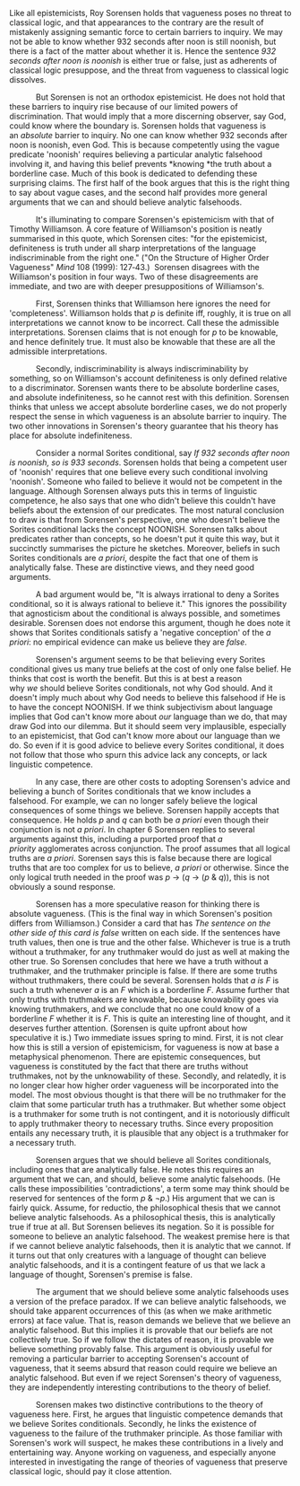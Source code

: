Like all epistemicists, Roy Sorensen holds that vagueness poses no
threat to classical logic, and that appearances to the contrary are the
result of mistakenly assigning semantic force to certain barriers to
inquiry. We may not be able to know whether 932 seconds after noon is
still noonish, but there is a fact of the matter about whether it is.
Hence the sentence *932 seconds after noon is noonish* is either true or
false, just as adherents of classical logic presuppose, and the threat
from vagueness to classical logic dissolves.

            But Sorensen is not an orthodox epistemicist. He does not
hold that these barriers to inquiry rise because of our limited powers
of discrimination. That would imply that a more discerning observer, say
God, could know where the boundary is. Sorensen holds that vagueness is
an *absolute* barrier to inquiry. No one can know whether 932 seconds
after noon is noonish, even God. This is because competently using the
vague predicate 'noonish' requires believing a particular analytic
falsehood involving it, and having this belief prevents *knowing *the
truth about a borderline case. Much of this book is dedicated to
defending these surprising claims. The first half of the book argues
that this is the right thing to say about vague cases, and the second
half provides more general arguments that we can and should believe
analytic falsehoods.

            It's illuminating to compare Sorensen's epistemicism with
that of Timothy Williamson. A core feature of Williamson's position is
neatly summarised in this quote, which Sorensen cites: "for the
epistemicist, definiteness is truth under all sharp interpretations of
the language indiscriminable from the right one." ("On the Structure of
Higher Order Vagueness" *Mind* 108 (1999): 127‑43.)  Sorensen disagrees
with the Williamson's position in four ways. Two of these disagreements
are immediate, and two are with deeper presuppositions of Williamson's.

            First, Sorensen thinks that Williamson here ignores the need
for 'completeness'. Williamson holds that *p* is definite iff, roughly,
it is true on all interpretations we cannot know to be incorrect. Call
these the admissible interpretations. Sorensen claims that is not enough
for *p* to be knowable, and hence definitely true. It must also be
knowable that these are all the admissible interpretations.

            Secondly, indiscriminability is always indiscriminability by
something, so on Williamson's account definiteness is only defined
relative to a discriminator. Sorensen wants there to be absolute
borderline cases, and absolute indefiniteness, so he cannot rest with
this definition. Sorensen thinks that unless we accept absolute
borderline cases, we do not properly respect the sense in which
vagueness is an absolute barrier to inquiry. The two other innovations
in Sorensen's theory guarantee that his theory has place for absolute
indefiniteness.

            Consider a normal Sorites conditional, say *If 932 seconds
after noon is noonish, so is 933 seconds*. Sorensen holds that being a
competent user of 'noonish' requires that one believe every such
conditional involving 'noonish'. Someone who failed to believe it would
not be competent in the language. Although Sorensen always puts this in
terms of linguistic competence, he also says that one who didn't believe
this couldn't have beliefs about the extension of our predicates. The
most natural conclusion to draw is that from Sorensen's perspective, one
who doesn't believe the Sorites conditional lacks the concept NOONISH.
Sorensen talks about predicates rather than concepts, so he doesn't put
it quite this way, but it succinctly summarises the picture he sketches.
Moreover, beliefs in such Sorites conditionals are *a priori*, despite
the fact that one of them is analytically false. These are distinctive
views, and they need good arguments.

            A bad argument would be, "It is always irrational to deny a
Sorites conditional, so it is always rational to believe it." This
ignores the possibility that agnosticism about the conditional is always
possible, and sometimes desirable. Sorensen does not endorse this
argument, though he does note it shows that Sorites conditionals satisfy
a 'negative conception' of the *a priori*: no empirical evidence can
make us believe they are *false*.

            Sorensen's argument seems to be that believing every Sorites
conditional gives us many true beliefs at the cost of only one false
belief. He thinks that cost is worth the benefit. But this is at best a
reason why *we* should believe Sorites conditionals, not why God should.
And it doesn't imply much about why God needs to believe this falsehood
if He is to have the concept NOONISH. If we think subjectivism about
language implies that God can't know more about *our* language than we
do, that may draw God into our dilemma. But it should seem very
implausible, especially to an epistemicist, that God can't know more
about our language than we do. So even if it is good advice to believe
every Sorites conditional, it does not follow that those who spurn this
advice lack any concepts, or lack linguistic competence.

            In any case, there are other costs to adopting Sorensen's
advice and believing a bunch of Sorites conditionals that we know
includes a falsehood. For example, we can no longer safely believe the
logical consequences of some things we believe. Sorensen happily accepts
that consequence. He holds *p* and *q* can both be *a priori* even
though their conjunction is not *a priori*. In chapter 6 Sorensen
replies to several arguments against this, including a purported proof
that *a priority* agglomerates across conjunction. The proof assumes
that all logical truths are *a priori*. Sorensen says this is false
because there are logical truths that are too complex for us to
believe, *a priori* or otherwise. Since the only logical truth needed in
the proof was *p* → (*q* → (*p* & *q*)), this is not obviously a sound
response.

            Sorensen has a more speculative reason for thinking there is
absolute vagueness. (This is the final way in which Sorensen's position
differs from Williamson.) Consider a card that has *The sentence on the
other side of this card is false* written on each side. If the sentences
have truth values, then one is true and the other false. Whichever is
true is a truth without a truthmaker, for any truthmaker would do just
as well at making the other true. So Sorensen concludes that here we
have a truth without a truthmaker, and the truthmaker principle is
false. If there are some truths without truthmakers, there could be
several. Sorensen holds that *a is F* is such a truth whenever *a* is
an *F* which is a borderline *F*. Assume further that only truths with
truthmakers are knowable, because knowability goes via knowing
truthmakers, and we conclude that no one could know of a
borderline *F* whether it is *F*. This is quite an interesting line of
thought, and it deserves further attention. (Sorensen is quite upfront
about how speculative it is.) Two immediate issues spring to mind.
First, it is not clear how this is still a version of epistemicism, for
vagueness is now at base a metaphysical phenomenon. There are epistemic
consequences, but vagueness is constituted by the fact that there are
truths without truthmakes, not by the unknowability of these. Secondly,
and relatedly, it is no longer clear how higher order vagueness will be
incorporated into the model. The most obvious thought is that there will
be no truthmaker for the claim that some particular truth has a
truthmaker. But whether some object is a truthmaker for some truth is
not contingent, and it is notoriously difficult to apply truthmaker
theory to necessary truths. Since every proposition entails any
necessary truth, it is plausible that any object is a truthmaker for a
necessary truth.

            Sorensen argues that we should believe all Sorites
conditionals, including ones that are analytically false. He notes this
requires an argument that we can, and should, believe some analytic
falsehoods. (He calls these impossibilities 'contradictions', a term
some may think should be reserved for sentences of the form *p* & ¬*p*.)
His argument that we can is fairly quick. Assume, for reductio, the
philosophical thesis that we cannot believe analytic falsehoods. As a
philosophical thesis, this is analytically true if true at all. But
Sorensen believes its negation. So it is possible for someone to believe
an analytic falsehood. The weakest premise here is that if we cannot
believe analytic falsehoods, then it is analytic that we cannot. If it
turns out that only creatures with a language of thought can believe
analytic falsehoods, and it is a contingent feature of us that we lack a
language of thought, Sorensen's premise is false.

            The argument that we should believe some analytic falsehoods
uses a version of the preface paradox. If we can believe analytic
falsehoods, we should take apparent occurrences of this (as when we make
arithmetic errors) at face value. That is, reason demands we believe
that we believe an analytic falsehood. But this implies it is provable
that our beliefs are not collectively true. So if we follow the dictates
of reason, it is provable we believe something provably false. This
argument is obviously useful for removing a particular barrier to
accepting Sorensen's account of vagueness, that it seems absurd that
reason could require we believe an analytic falsehood. But even if we
reject Sorensen's theory of vagueness, they are independently
interesting contributions to the theory of belief.

            Sorensen makes two distinctive contributions to the theory
of vagueness here. First, he argues that linguistic competence demands
that we believe Sorites conditionals. Secondly, he links the existence
of vagueness to the failure of the truthmaker principle. As those
familiar with Sorensen's work will suspect, he makes these contributions
in a lively and entertaining way. Anyone working on vagueness, and
especially anyone interested in investigating the range of theories of
vagueness that preserve classical logic, should pay it close attention.
